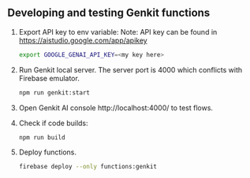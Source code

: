 ## Developing and testing Genkit functions

1. Export API key to env variable:
   Note: API key can be found in https://aistudio.google.com/app/apikey

    ```bash
    export GOOGLE_GENAI_API_KEY=<my key here>
    ```

2. Run Genkit local server. The server port is 4000 which conflicts with Firebase emulator.

    ```bash
    npm run genkit:start
    ```

3. Open Genkit AI console http://localhost:4000/ to test flows.

4. Check if code builds:

   ```bash
   npm run build 
   ```

5. Deploy functions.

   ```bash
   firebase deploy --only functions:genkit
   ```
